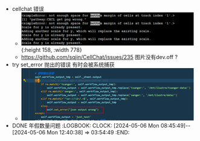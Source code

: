 - cellchat 错误
	- ![image.png](../assets/image_1714024257824_0.png){:height 158, :width 778}
	- https://github.com/sqjin/CellChat/issues/235 图片没有dev.off ?
- try set_error 抛出的错误 有时会被系统捕获
	- ![image.png](../assets/image_1714031574547_0.png)
- DONE 年假数量问题
  :LOGBOOK:
  CLOCK: [2024-05-06 Mon 08:45:49]--[2024-05-06 Mon 12:40:38] =>  03:54:49
  :END:
